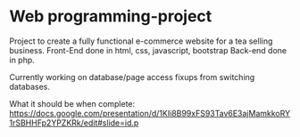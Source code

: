 # Web programming-project
Project to create a fully functional e-commerce website for a tea selling business.
Front-End done in html, css, javascript, bootstrap
Back-end done in php.

Currently working on database/page access fixups from switching databases.

What it should be when complete: https://docs.google.com/presentation/d/1KIi8B99xFS93Tav6E3ajMamkkoRY1rSBHHFp2YPZKRk/edit#slide=id.p


